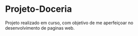 # Projeto-Doceria
 Projeto realizado em curso, com objetivo de me aperfeiçoar no desenvolvimento de  paginas web.
